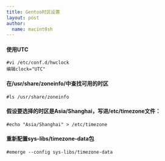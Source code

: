 ```yaml
---
title: Gentoo时区设置
layout: post
author:
  name: macint0sh
---
```

#### 使用UTC
	#vi /etc/conf.d/hwclock 
	编辑clock="UTC"

#### 在/usr/share/zoneinfo/中查找可用的时区
	#ls /usr/share/zoneinfo
    
#### 假设要选择的时区是Asia/Shanghai，写进/etc/timezone文件：

	#echo "Asia/Shanghai" > /etc/timezone
    
#### 重新配置sys-libs/timezone-data包

	#emerge --config sys-libs/timezone-data

